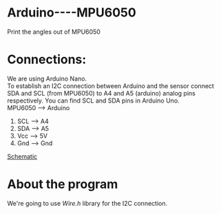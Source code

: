 # Arduino----MPU6050
Print the angles out of MPU6050 

# Connections:
We are using Arduino Nano.<br>
To establish an I2C connection between Arduino and the sensor connect SDA and SCL (from MPU6050) to A4 and A5 (arduino) analog pins respectively. You can find SCL and SDA pins in Arduino Uno.  
MPU6050 --> Arduino  
1.  SCL --> A4  
2.  SDA --> A5  
3.  Vcc --> 5V  
4.  Gnd --> Gnd  

[Schematic](https://drive.google.com/open?id=1Ng9ZHCVDjGQ9TYUYfLGVWu6piD4Vy7HW)

# About the program
We're going to use *Wire.h* library for the I2C connection.  

